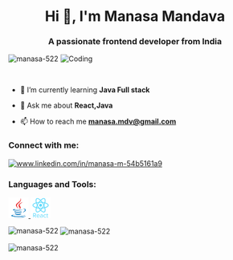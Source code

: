 <h1 align="center">Hi 👋, I'm Manasa Mandava</h1>
<h3 align="center">A passionate frontend developer from India</h3>
<img align ="right" alt="Coding" width="400" src="https://media.tenor.com/IF2JdxzmyN4AAAAi/coding-girl.gif">
 
<p align="left"> <img src="https://komarev.com/ghpvc/?username=manasa-522&label=Profile%20views&color=0e75b6&style=flat" alt="manasa-522" /> </p>

<p align="left"> <a href="https://twitter.com/" target="blank"><img src="https://img.shields.io/twitter/follow/?logo=twitter&style=for-the-badge" alt="" /></a> </p>

- 🌱 I’m currently learning **Java Full stack**

- 💬 Ask me about **React,Java**

- 📫 How to reach me **manasa.mdv@gmail.com**

<h3 align="left">Connect with me:</h3>
<p align="left">
<a href="https://linkedin.com/in/www.linkedin.com/in/manasa-m-54b5161a9" target="blank"><img align="center" src="https://raw.githubusercontent.com/rahuldkjain/github-profile-readme-generator/master/src/images/icons/Social/linked-in-alt.svg" alt="www.linkedin.com/in/manasa-m-54b5161a9" height="30" width="40" /></a>
</p>

<h3 align="left">Languages and Tools:</h3>
<p align="left"> <a href="https://www.java.com" target="_blank" rel="noreferrer"> <img src="https://raw.githubusercontent.com/devicons/devicon/master/icons/java/java-original.svg" alt="java" width="40" height="40"/> </a> <a href="https://reactjs.org/" target="_blank" rel="noreferrer"> <img src="https://raw.githubusercontent.com/devicons/devicon/master/icons/react/react-original-wordmark.svg" alt="react" width="40" height="40"/> </a> </p>

<p><img align="left" src="https://github-readme-stats.vercel.app/api/top-langs?username=manasa-522&show_icons=true&locale=en&layout=compact" alt="manasa-522" /></p>

<p>&nbsp;<img align="center" src="https://github-readme-stats.vercel.app/api?username=manasa-522&show_icons=true&locale=en" alt="manasa-522" /></p>

<p><img align="center" src="https://github-readme-streak-stats.herokuapp.com/?user=manasa-522&" alt="manasa-522" /></p>
